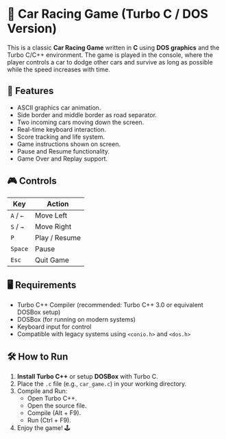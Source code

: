 # 🚗 Car Racing Game (Turbo C / DOS Version)

This is a classic **Car Racing Game** written in **C** using **DOS graphics** and the Turbo C/C++ environment. The game is played in the console, where the player controls a car to dodge other cars and survive as long as possible while the speed increases with time.

## 📜 Features

- ASCII graphics car animation.
- Side border and middle border as road separator.
- Two incoming cars moving down the screen.
- Real-time keyboard interaction.
- Score tracking and life system.
- Game instructions shown on screen.
- Pause and Resume functionality.
- Game Over and Replay support.

## 🎮 Controls

| Key     | Action         |
|---------|----------------|
| `A` / `←`  | Move Left     |
| `S` / `→`  | Move Right    |
| `P`        | Play / Resume|
| `Space`    | Pause         |
| `Esc`      | Quit Game     |

## 🖥 Requirements

- Turbo C++ Compiler (recommended: Turbo C++ 3.0 or equivalent DOSBox setup)
- DOSBox (for running on modern systems)
- Keyboard input for control
- Compatible with legacy systems using `<conio.h>` and `<dos.h>`

## 🛠️ How to Run

1. **Install Turbo C++** or setup **DOSBox** with Turbo C.
2. Place the `.c` file (e.g., `car_game.c`) in your working directory.
3. Compile and Run:
   - Open Turbo C++.
   - Open the source file.
   - Compile (Alt + F9).
   - Run (Ctrl + F9).
4. Enjoy the game! 🕹️


